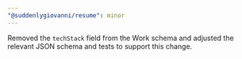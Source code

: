 ```yaml
---
"@suddenlygiovanni/resume": minor
---
```


Removed the `techStack` field from the Work schema and adjusted the relevant JSON schema and tests to support this change.
